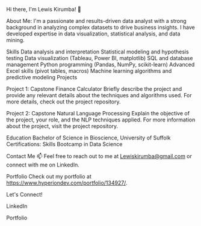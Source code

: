 Hi there, I'm Lewis Kirumba! 👋

About Me:
I'm a passionate and results-driven data analyst with a strong background in analyzing complex datasets to drive business insights. I have developed expertise in data visualization, statistical analysis, and data mining.

Skills
Data analysis and interpretation
Statistical modeling and hypothesis testing
Data visualization (Tableau, Power BI, matplotlib)
SQL and database management
Python programming (Pandas, NumPy, scikit-learn)
Advanced Excel skills (pivot tables, macros)
Machine learning algorithms and predictive modeling
Projects

Project 1: Capstone Finance Calculator
Briefly describe the project and provide any relevant details about the techniques and algorithms used. For more details, check out the project repository.

Project 2: Capstone Natural Language Processing
Explain the objective of the project, your role, and the NLP techniques applied. For more information about the project, visit the project repository.

Education
Bachelor of Science in Bioscience, University of Suffolk
Certifications: Skills Bootcamp in Data Science

Contact Me
📫 Feel free to reach out to me at Lewiskirumba@gmail.com or connect with me on LinkedIn.

Portfolio
Check out my portfolio at https://www.hyperiondev.com/portfolio/134927/.

Let's Connect!

LinkedIn

Portfolio
